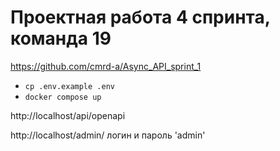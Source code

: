 # Проектная работа 4 спринта, команда 19

https://github.com/cmrd-a/Async_API_sprint_1


 - `cp .env.example .env`
 - `docker compose up`


http://localhost/api/openapi

http://localhost/admin/ логин и пароль 'admin'

